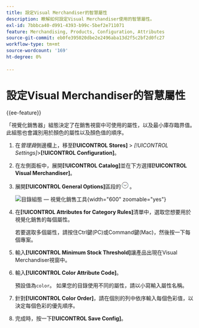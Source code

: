 ```yaml
---
title: 設定Visual Merchandiser的智慧屬性
description: 瞭解如何設定Visual Merchandiser使用的智慧屬性。
exl-id: 7bbbca40-d991-4393-b99c-5bef2e711071
feature: Merchandising, Products, Configuration, Attributes
source-git-commit: eb0fe395020dbe2e2496aba13d2f5c2bf2d0fc27
workflow-type: tm+mt
source-wordcount: '169'
ht-degree: 0%

---
```


# 設定Visual Merchandiser的智慧屬性

{{ee-feature}}

「視覺化銷售器」組態決定了在銷售視窗中可使用的屬性，以及最小庫存臨界值。 此組態也會識別用於顏色的屬性以及顏色值的順序。

1. 在&#x200B;_管理員_&#x200B;側邊欄上，移至&#x200B;**[!UICONTROL Stores]** > _[!UICONTROL Settings]_>**[!UICONTROL Configuration]**。

1. 在左側面板中，展開&#x200B;**[!UICONTROL Catalog]**&#x200B;並在下方選擇&#x200B;**[!UICONTROL Visual Merchandiser]**。

1. 展開&#x200B;**[!UICONTROL General Options]**&#x200B;區段的![擴充選擇器](../assets/icon-display-expand.png)。

   ![目錄組態 — 視覺化銷售工具](../configuration-reference/catalog/assets/catalog-visual-merchandiser-general-options.png){width="600" zoomable="yes"}

1. 在&#x200B;**[!UICONTROL Attributes for Category Rules]**&#x200B;清單中，選取您想要用於視覺化銷售的每個屬性。

   若要選取多個屬性，請按住Ctrl鍵(PC)或Command鍵(Mac)，然後按一下每個專案。

1. 輸入&#x200B;**[!UICONTROL Minimum Stock Threshold]**&#x200B;讓產品出現在Visual Merchandiser視窗中。

1. 輸入&#x200B;**[!UICONTROL Color Attribute Code]**。

   預設值為`color`。 如果您的目錄使用不同的屬性，請以小寫輸入屬性名稱。

1. 針對&#x200B;**[!UICONTROL Color Order]**，請在個別的列中依序輸入每個色彩值，以決定每個色彩的優先順序。

1. 完成時，按一下&#x200B;**[!UICONTROL Save Config]**。
